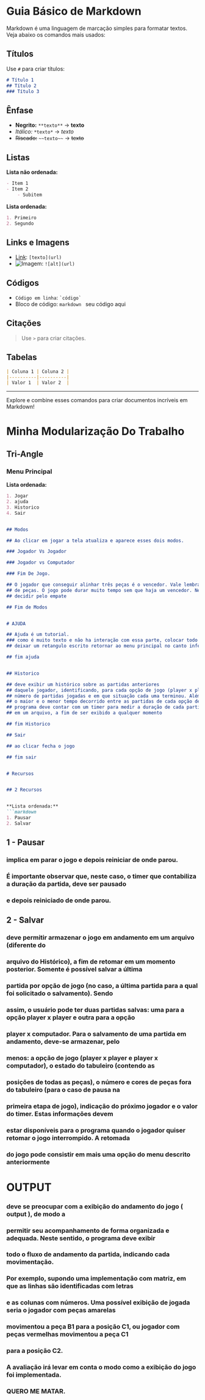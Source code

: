 # Guia Básico de Markdown

Markdown é uma linguagem de marcação simples para formatar textos. Veja abaixo os comandos mais usados:

## Títulos

Use `#` para criar títulos:

```markdown
# Título 1
## Título 2
### Título 3
```

## Ênfase

- **Negrito:** `**texto**` → **texto**
- *Itálico:* `*texto*` → *texto*
- ~~Riscado:~~ `~~texto~~` → ~~texto~~

## Listas

**Lista não ordenada:**
```markdown
- Item 1
- Item 2
    - Subitem
```

**Lista ordenada:**
```markdown
1. Primeiro
2. Segundo
```

## Links e Imagens

- [Link](https://www.markdownguide.org): `[texto](url)`
- ![Imagem](https://via.placeholder.com/100): `![alt](url)`

## Códigos

- `Código em linha`: `` `código` ``
- Bloco de código:
        ```markdown
        ```
        seu código aqui
        ```
        ```

## Citações

> Use `>` para criar citações.

## Tabelas

```markdown
| Coluna 1 | Coluna 2 |
|----------|----------|
| Valor 1  | Valor 2  |
```

---

Explore e combine esses comandos para criar documentos incríveis em Markdown!



# Minha Modularização Do Trabalho

## Tri-Angle

### Menu Principal
**Lista ordenada:**
```markdown
1. Jogar
2. ajuda
3. Historico
4. Sair


## Modos

## Ao clicar em jogar a tela atualiza e aparece esses dois modos.

### Jogador Vs Jogador

### Jogador vs Computador

### Fim De Jogo.

## O jogador que conseguir alinhar três peças é o vencedor. Vale lembrar que o jogo não permite captura
## de peças. O jogo pode durar muito tempo sem que haja um vencedor. Neste caso, os jogadores devem
## decidir pelo empate

## Fim de Modos


# AJUDA

## Ajuda é um tutorial.
### como é muito texto e não ha interação com essa parte, colocar todo o tutorial em uma foto png e colocar ela para aparecer
## deixar um retangulo escrito retornar ao menu principal no canto inferior esquerdo.

## fim ajuda


## Historico

## deve exibir um histórico sobre as partidas anteriores
## daquele jogador, identificando, para cada opção de jogo (player x player e player x computador) o
## número de partidas jogadas e em que situação cada uma terminou. Além disso, o histórico deve exibir
## o maior e o menor tempo decorrido entre as partidas de cada opção de jogo. Para essa informação, o
## programa deve contar com um timer para medir a duração de cada partida. O histórico deve ser salvo
## em um arquivo, a fim de ser exibido a qualquer momento

## fim Historico

## Sair

## ao clicar fecha o jogo 

## fim sair


# Recursos


## 2 Recursos


**Lista ordenada:**
```markdown
1. Pausar
2. Salvar
```
## 1 - Pausar

### implica em parar o jogo e depois reiniciar de onde parou.
### É importante observar que, neste caso, o timer que contabiliza a duração da partida, deve ser pausado
### e depois reiniciado de onde parou.

## 2 - Salvar

### deve permitir armazenar o jogo em andamento em um arquivo (diferente do
### arquivo do Histórico), a fim de retomar em um momento posterior. Somente é possível salvar a última
### partida por opção de jogo (no caso, a última partida para a qual foi solicitado o salvamento). Sendo
### assim, o usuário pode ter duas partidas salvas: uma para a opção player x player e outra para a opção
### player x computador. Para o salvamento de uma partida em andamento, deve-se armazenar, pelo
### menos: a opção de jogo (player x player e player x computador), o estado do tabuleiro (contendo as
### posições de todas as peças), o número e cores de peças fora do tabuleiro (para o caso de pausa na
### primeira etapa de jogo), indicação do próximo jogador e o valor do timer. Estas informações devem
### estar disponíveis para o programa quando o jogador quiser retomar o jogo interrompido. A retomada
### do jogo pode consistir em mais uma opção do menu descrito anteriormente

# OUTPUT

### deve se preocupar com a exibição do andamento do jogo ( output ), de modo a
### permitir seu acompanhamento de forma organizada e adequada. Neste sentido, o programa deve exibir
### todo o fluxo de andamento da partida, indicando cada movimentação.
### Por exemplo, supondo uma implementação com matriz, em que as linhas são identificadas com letras
### e as colunas com números. Uma possível exibição de jogada seria o jogador com peças amarelas
### movimentou a peça B1 para a posição C1, ou jogador com peças vermelhas movimentou a peça C1
### para a posição C2. 


### A avaliação irá levar em conta o modo como a exibição do jogo foi implementada. 
### QUERO ME MATAR.